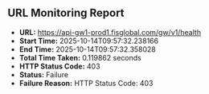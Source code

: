 ## URL Monitoring Report

- **URL:** https://api-gw1-prod1.fisglobal.com/gw/v1/health
- **Start Time:** 2025-10-14T09:57:32.238166
- **End Time:** 2025-10-14T09:57:32.358028
- **Total Time Taken:** 0.119862 seconds
- **HTTP Status Code:** 403
- **Status:** Failure
- **Failure Reason:** HTTP Status Code: 403
